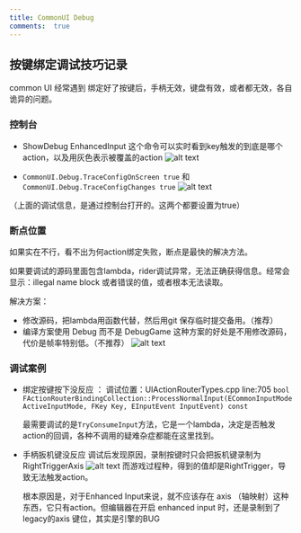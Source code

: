 ```yaml
---
title: CommonUI Debug 
comments:  true
---
```


## 按键绑定调试技巧记录

common UI 经常遇到 绑定好了按键后，手柄无效，键盘有效，或者都无效，各自诡异的问题。

### 控制台
- ShowDebug EnhancedInput 这个命令可以实时看到key触发的到底是哪个action，以及用灰色表示被覆盖的action
![alt text](../../assets/images/01CUIHowDebug_image-1.png)

- `CommonUI.Debug.TraceConfigOnScreen true` 和 `CommonUI.Debug.TraceConfigChanges true`
![alt text](../../assets/images/01EnhancedInput_image-9.png)
 
（上面的调试信息，是通过控制台打开的。这两个都要设置为true）
 


### 断点位置

如果实在不行，看不出为何action绑定失败，断点是最快的解决方法。

如果要调试的源码里面包含lambda，rider调试异常，无法正确获得信息。经常会显示：illegal name block 或者错误的值，或者根本无法读取。

解决方案：
- 修改源码，把lambda用函数代替，然后用git 保存临时提交备用。（推荐）
- 编译方案使用 Debug 而不是 DebugGame 这种方案的好处是不用修改源码，代价是帧率特别低。（不推荐）
  ![alt text](../../assets/images/01CUIHowDebug_image-2.png)


### 调试案例

- 绑定按键按下没反应 ：
  调试位置：UIActionRouterTypes.cpp line:705
 `bool FActionRouterBindingCollection::ProcessNormalInput(ECommonInputMode ActiveInputMode, FKey Key, EInputEvent InputEvent) const`

  最需要调试的是`TryConsumeInput`方法，它是一个lambda，决定是否触发action的回调，各种不调用的疑难杂症都能在这里找到。
  
- 手柄扳机键没反应
  调试后发现原因，录制按键时只会把扳机键录制为 RightTriggerAxis
  ![alt text](../../assets/images/01CUIHowDebug_image.png)
  而游戏过程种，得到的值却是RightTrigger，导致无法触发action。
  
  根本原因是，对于Enhanced Input来说，就不应该存在 axis （轴映射）这种东西，它只有action。但编辑器在开启 enhanced input 时，还是录制到了 legacy的axis 键位，其实是引擎的BUG 



